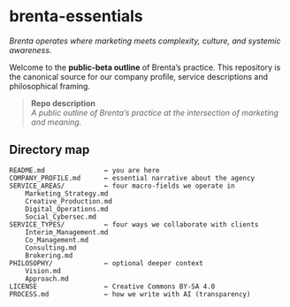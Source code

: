 # brenta-essentials

*Brenta operates where marketing meets complexity, culture, and systemic awareness.*

Welcome to the **public‑beta outline** of Brenta’s practice. This repository is the canonical source for our company profile, service descriptions and philosophical framing.

> **Repo description**  
> *A public outline of Brenta’s practice at the intersection of marketing and meaning.*

## Directory map

```
README.md               ← you are here
COMPANY_PROFILE.md      ← essential narrative about the agency
SERVICE_AREAS/          ← four macro‑fields we operate in
    Marketing_Strategy.md
    Creative_Production.md
    Digital_Operations.md
    Social_Cybersec.md
SERVICE_TYPES/          ← four ways we collaborate with clients
    Interim_Management.md
    Co_Management.md
    Consulting.md
    Brokering.md
PHILOSOPHY/             ← optional deeper context
    Vision.md
    Approach.md
LICENSE                 ← Creative Commons BY‑SA 4.0
PROCESS.md              ← how we write with AI (transparency)
```
